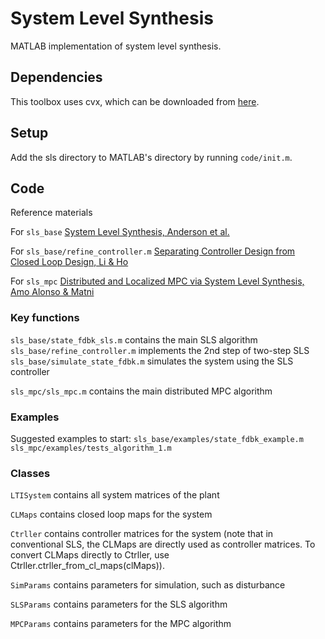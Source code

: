 # System Level Synthesis
MATLAB implementation of system level synthesis.

## Dependencies
This toolbox uses cvx, which can be downloaded from [here](http://cvxr.com/cvx/download/).

## Setup
Add the sls directory to MATLAB's directory by running `code/init.m`.

## Code
Reference materials

For `sls_base`
[System Level Synthesis, Anderson et al.](https://arxiv.org/pdf/1904.01634v1.pdf)

For `sls_base/refine_controller.m`
[Separating Controller Design from Closed Loop Design, Li & Ho](https://arxiv.org/abs/2006.05040)

For `sls_mpc`
[Distributed and Localized MPC via System Level Synthesis, Amo Alonso & Matni](https://arxiv.org/abs/1909.10074)

### Key functions
`sls_base/state_fdbk_sls.m` contains the main SLS algorithm
`sls_base/refine_controller.m` implements the 2nd step of two-step SLS
`sls_base/simulate_state_fdbk.m` simulates the system using the SLS controller

`sls_mpc/sls_mpc.m` contains the main distributed MPC algorithm

### Examples
Suggested examples to start:
`sls_base/examples/state_fdbk_example.m`
`sls_mpc/examples/tests_algorithm_1.m`

### Classes
`LTISystem` contains all system matrices of the plant

`CLMaps` contains closed loop maps for the system

`Ctrller` contains controller matrices for the system (note that in conventional SLS, the CLMaps are directly used as controller matrices. To convert CLMaps directly to Ctrller, use Ctrller.ctrller_from_cl_maps(clMaps)).

`SimParams` contains parameters for simulation, such as disturbance

`SLSParams` contains parameters for the SLS algorithm

`MPCParams` contains parameters for the MPC algorithm